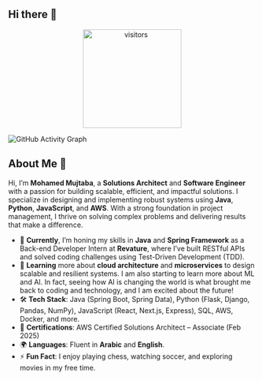 ## Hi there 👋

<p align="center">
  <img src="https://visitor-badge.laobi.icu/badge?page_id=mujtabaa11.mujtabaa11" alt="visitors" style="width: 200px; height: auto;">
</p>

![GitHub Activity Graph](https://github-readme-activity-graph.vercel.app/graph?username=mujtabaa11&theme=github)

## About Me 👋

Hi, I’m **Mohamed Mujtaba**, a **Solutions Architect** and **Software Engineer** with a passion for building scalable, efficient, and impactful solutions. I specialize in designing and implementing robust systems using **Java**, **Python**, **JavaScript**, and **AWS**. With a strong foundation in project management, I thrive on solving complex problems and delivering results that make a difference.

- 🔭 **Currently**, I’m honing my skills in **Java** and **Spring Framework** as a Back-end Developer Intern at **Revature**, where I’ve built RESTful APIs and solved coding challenges using Test-Driven Development (TDD).
- 🌱 **Learning** more about **cloud architecture** and **microservices** to design scalable and resilient systems. I am also starting to learn more about ML and AI. In fact, seeing how AI is changing the world is what brought me back to coding and technology, and I am excited about the future!
- 🛠️ **Tech Stack**: Java (Spring Boot, Spring Data), Python (Flask, Django, Pandas, NumPy), JavaScript (React, Next.js, Express), SQL, AWS, Docker, and more.
- 📜 **Certifications**: AWS Certified Solutions Architect – Associate (Feb 2025)
- 🌍 **Languages**: Fluent in **Arabic** and **English**.
- ⚡ **Fun Fact**: I enjoy playing chess, watching soccer, and exploring movies in my free time.
